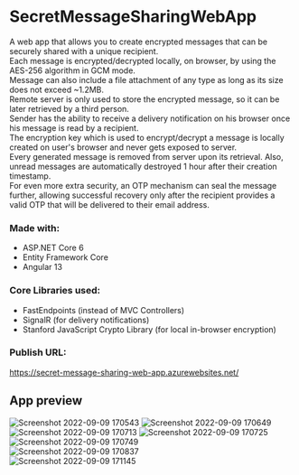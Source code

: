 # SecretMessageSharingWebApp

A web app that allows you to create encrypted messages that can be securely shared with a unique recipient. \
Each message is encrypted/decrypted locally, on browser, by using the AES-256 algorithm in GCM mode. \
Message can also include a file attachment of any type as long as its size does not exceed ~1.2MB. \
Remote server is only used to store the encrypted message, so it can be later retrieved by a third person. \
Sender has the ability to receive a delivery notification on his browser once his message is read by a recipient. \
The encryption key which is used to encrypt/decrypt a message is locally created on user's browser and never gets exposed to server. \
Every generated message is removed from server upon its retrieval. Also, unread messages are automatically destroyed 1 hour after their creation timestamp. \
For even more extra security, an OTP mechanism can seal the message further, allowing successful recovery only after the recipient provides a valid OTP that will be delivered to their email address.

### Made with:
* ASP.NET Core 6
* Entity Framework Core
* Angular 13

### Core Libraries used:
* FastEndpoints (instead of MVC Controllers)
* SignalR (for delivery notifications)
* Stanford JavaScript Crypto Library (for local in-browser encryption)

### Publish URL:
https://secret-message-sharing-web-app.azurewebsites.net/

## App preview
![Screenshot 2022-09-09 170543](https://user-images.githubusercontent.com/10964246/189373567-09c32895-dc89-4c9d-99b9-8ea36631558e.png)
![Screenshot 2022-09-09 170649](https://user-images.githubusercontent.com/10964246/189373571-aafa18d9-23ba-47ae-87bb-f38107a69eca.png)
![Screenshot 2022-09-09 170713](https://user-images.githubusercontent.com/10964246/189371661-a0b28e65-e8cd-44ca-8dd6-e6e5dad4ca14.png)
![Screenshot 2022-09-09 170725](https://user-images.githubusercontent.com/10964246/189371672-9f71bddd-37f7-46ed-9023-4d14895eecb1.png)
![Screenshot 2022-09-09 170749](https://user-images.githubusercontent.com/10964246/189371663-26a9ec9f-b410-4fad-b85b-94e8e1e554b2.png) \
![Screenshot 2022-09-09 170837](https://user-images.githubusercontent.com/10964246/189371673-b08d9c3b-ac4a-493b-8873-1583c66b3e5f.png) \
![Screenshot 2022-09-09 171145](https://user-images.githubusercontent.com/10964246/189371665-06169fd9-d596-4af1-9d08-86c4053c4878.png)
